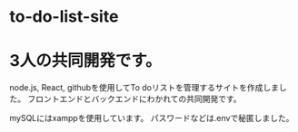 # to-do-list-site

# 3人の共同開発です。
node.js, React, githubを使用してTo doリストを管理するサイトを作成しました。
フロントエンドとバックエンドにわかれての共同開発です。

mySQLにはxamppを使用しています。
パスワードなどは.envで秘匿しました。